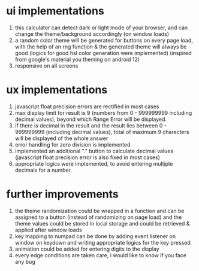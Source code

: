 # ui implementations
1) this calculator can detect dark or light mode of your browser, and can change the theme/background accordingly (on window loads)
2) a random color theme will be generated for buttons on every page load, with the help of an rng function & the generated theme will always be good (logics for good hsl color generation were implemented) (inspired from google's material you theming on android 12)
3) responsive on all screens


# ux implementations
1) javascript float precision errors are rectified in most cases
2) max display limit for result is 9 (numbers from 0 - 999999999 including decimal values), beyond which Range Error will be displayed.
3) if there is decimal in the result and the result lies between 0 - 999999999 (including decimal values), total of maximum 9 charecters will be displayed of the whole answer
4) error handling for zero division is implemented
5) implemented an additional "." button to calculate decimal values (javascript float precision error is also fixed in most cases)
6) appropriate logics were implemented, to avoid entering multiple decimals for a number.


# further improvements
1) the theme randomization could be wrapped in a function and can be assigned to a button (instead of randomizing on page load) and the theme values could be stored in local storage and could be retrieved & applied after window loads
2) key mapping to numpad can be done by adding event listener on window on keydown and writing appropriate logics for the key pressed
3) animation could be added for entering digits to the display
4) every edge conditions are taken care, i would like to know if you face any bug
